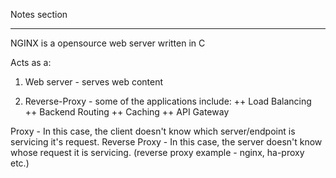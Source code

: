 Notes section
*************

NGINX is a opensource web server written in C

Acts as a:

1. Web server - serves web content

2. Reverse-Proxy - some of the applications include:
++ Load Balancing
++ Backend Routing
++ Caching
++ API Gateway


Proxy - In this case, the client doesn't know which server/endpoint is servicing it's request.
Reverse Proxy - In this case, the server doesn't know whose request it is servicing. (reverse proxy example - nginx, ha-proxy etc.)
